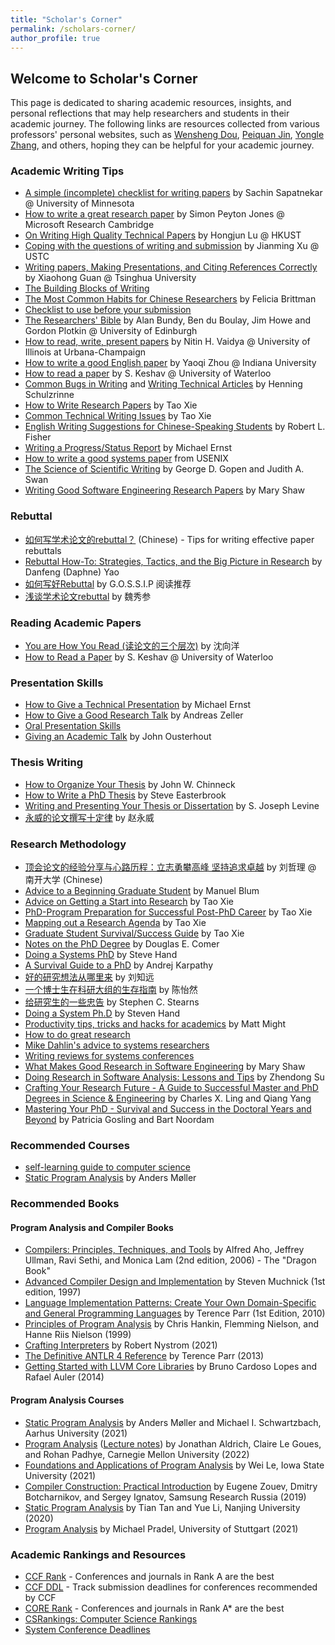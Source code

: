 ```yaml
---
title: "Scholar's Corner"
permalink: /scholars-corner/
author_profile: true
---
```


## Welcome to Scholar's Corner
This page is dedicated to sharing academic resources, insights, and personal reflections that may help researchers and students in their academic journey. The following links are resources collected from various professors' personal websites, such as [Wensheng Dou](https://wsdou.github.io/advice.html), [Peiquan Jin](https://kdelab.ustc.edu.cn/~jpq/links.html), [Yongle Zhang](https://yonglezh-purdue.github.io/links/), and others, hoping they can be helpful for your academic journey.


### Academic Writing Tips

- [A simple (incomplete) checklist for writing papers](http://www.ece.umn.edu/users/sachin/misc/writing.html) by Sachin Sapatnekar @ University of Minnesota
- [How to write a great research paper](https://kdelab.ustc.edu.cn/~jpq/writing/how%20to%20write%20a%20great%20research%20paper-by%20Simon%20Peyton%20Jones.ppt) by Simon Peyton Jones @ Microsoft Research Cambridge
- [On Writing High Quality Technical Papers](https://kdelab.ustc.edu.cn/~jpq/writing/HongjunLu.ppt) by Hongjun Lu @ HKUST
- [Coping with the questions of writing and submission](https://kdelab.ustc.edu.cn/~jpq/JianmingXu.pdf) by Jianming Xu @ USTC
- [Writing papers, Making Presentations, and Citing References Correctly](https://kdelab.ustc.edu.cn/~jpq/writing/write%20English.pdf) by Xiaohong Guan @ Tsinghua University
- [The Building Blocks of Writing](https://kdelab.ustc.edu.cn/~jpq/writing/Word%20Choice.ppt)
- [The Most Common Habits for Chinese Researchers](https://kdelab.ustc.edu.cn/~jpq/writing/The%20Most%20Common%20Habits.pdf) by Felicia Brittman
- [Checklist to use before your submission](https://kdelab.ustc.edu.cn/~jpq/writing/checklist.pdf)
- [The Researchers' Bible](https://kdelab.ustc.edu.cn/~jpq/writing/The%20Researchers%20Bible.pdf) by Alan Bundy, Ben du Boulay, Jim Howe and Gordon Plotkin @ University of Edinburgh
- [How to read, write, present papers](https://kdelab.ustc.edu.cn/~jpq/writing/How%20to%20read%20write%20and%20present%20paper.%20by%20Nitin%20H.%20Vaidya%20UIUC.ppt) by Nitin H. Vaidya @ University of Illinois at Urbana-Champaign
- [How to write a good English paper](https://kdelab.ustc.edu.cn/~jpq/writing/yaoqi.pdf) by Yaoqi Zhou @ Indiana University
- [How to read a paper](https://kdelab.ustc.edu.cn/~jpq/writing/How%20to%20read%20a%20paper.pdf) by S. Keshav @ University of Waterloo
- [Common Bugs in Writing](http://www.cs.columbia.edu/~hgs/etc/writing-bugs.html) and [Writing Technical Articles](http://www.cs.columbia.edu/~hgs/etc/writing-style.html) by Henning Schulzrinne
- [How to Write Research Papers](http://taoxie.cs.illinois.edu/publications/writepapers.pdf) by Tao Xie
- [Common Technical Writing Issues](http://taoxie.cs.illinois.edu/publications/writeissues.pdf) by Tao Xie
- [English Writing Suggestions for Chinese-Speaking Students](http://bethune.yorku.ca/files/2012/10/WritingForChinese2012.pdf) by Robert L. Fisher
- [Writing a Progress/Status Report](https://homes.cs.washington.edu/~mernst/advice/progress-report.html) by Michael Ernst
- [How to write a good systems paper](https://www.usenix.org/legacy/event/samples/submit/advice.html) from USENIX
- [The Science of Scientific Writing](https://www.usenix.org/sites/default/files/gopen_and_swan_science_of_scientific_writing.pdf) by George D. Gopen and Judith A. Swan
- [Writing Good Software Engineering Research Papers](http://www-2.cs.cmu.edu/~Compose/shaw-icse03.pdf) by Mary Shaw

### Rebuttal
- [如何写学术论文的rebuttal？](https://mp.weixin.qq.com/s/8apGESDEEv3nPeOA3KvhQQ) (Chinese) - Tips for writing effective paper rebuttals
- [Rebuttal How-To: Strategies, Tactics, and the Big Picture in Research](https://cacm.acm.org/opinion/rebuttal-how-to-strategies-tactics-and-the-big-picture-in-research/)  by Danfeng (Daphne) Yao
- [如何写好Rebuttal](https://mp.weixin.qq.com/s/a7Y6wQVVrZxp3KowH-CRzw) by G.O.S.S.I.P 阅读推荐
- [浅谈学术论文rebuttal](https://mp.weixin.qq.com/s/gfvihSRMlFM5tIqJbJSiZw) by 魏秀参

### Reading Academic Papers
- [You are How You Read (读论文的三个层次)](https://wsdou.github.io/advice/how%20to%20read-shum.pdf) by 沈向洋
- [How to Read a Paper](http://svr-sk818-web.cl.cam.ac.uk/keshav/papers/07/paper-reading.pdf) by S. Keshav @ University of Waterloo

### Presentation Skills
- [How to Give a Technical Presentation](https://homes.cs.washington.edu/~mernst/advice/giving-talk.html) by Michael Ernst
- [How to Give a Good Research Talk](https://www.st.cs.uni-saarland.de/zeller/GoodTalk.pdf) by Andreas Zeller
- [Oral Presentation Skills](http://taoxie.cs.illinois.edu/publications/oral_presentation_skills.pdf)
- [Giving an Academic Talk](https://people.eecs.berkeley.edu/~jrs/speaking.html) by John Ousterhout

### Thesis Writing
- [How to Organize Your Thesis](http://www.sce.carleton.ca/faculty/chinneck/thesis.html) by John W. Chinneck
- [How to Write a PhD Thesis](http://www.cs.toronto.edu/~sme/presentations/thesiswriting.pdf) by Steve Easterbrook
- [Writing and Presenting Your Thesis or Dissertation](http://www.learnerassociates.net/dissthes/) by S. Joseph Levine
- [永威的论文撰写十定律](https://yongwei.site/zh/yongweis-ten-rules-of-paper-writing/) by 赵永威
 
### Research Methodology
- [顶会论文的经验分享与心路历程：立志勇攀高峰 坚持追求卓越](https://mp.weixin.qq.com/s/J0atxc05c3xFd_bXxejQpQ) by 刘哲理 @ 南开大学 (Chinese)
- [Advice to a Beginning Graduate Student](http://www.cs.cmu.edu/~mblum/research/pdf/grad.html) by Manuel Blum
- [Advice on Getting a Start into Research](http://taoxie.cs.illinois.edu/adviceonresearch.html) by Tao Xie
- [PhD-Program Preparation for Successful Post-PhD Career](http://taoxie.cs.illinois.edu/advice/preparecareer.pdf) by Tao Xie
- [Mapping out a Research Agenda](http://taoxie.cs.illinois.edu/publications/researchagenda.pdf) by Tao Xie
- [Graduate Student Survival/Success Guide](http://taoxie.cs.illinois.edu/advice/gradstudentsurvival.pdf) by Tao Xie
- [Notes on the PhD Degree](https://www.cs.purdue.edu/homes/dec/essay.phd.html) by Douglas E. Comer
- [Doing a Systems PhD](https://wsdou.github.io/advice/doing%20a%20systems%20phd.pdf) by Steve Hand
- [A Survival Guide to a PhD](http://karpathy.github.io/2016/09/07/phd/) by Andrej Karpathy
- [好的研究想法从哪里来](https://zhuanlan.zhihu.com/p/93765082) by 刘知远
- [一个博士生在科研大组的生存指南](https://wsdou.github.io/advice/phd%20survival-chen.pdf) by 陈怡然
- [给研究生的一些忠告](https://wsdou.github.io/advice/modest%20advice.pdf) by Stephen C. Stearns
- [Doing a System Ph.D](https://www.cl.cam.ac.uk/research/srg/netos/eurosys11dw/keynote/StevenHand.pdf) by Steven Hand
- [Productivity tips, tricks and hacks for academics](https://matt.might.net/articles/productivity-tips-hints-hacks-tricks-for-grad-students-academics/) by Matt Might
- [How to do great research](https://greatresearch.org/blog/)
- [Mike Dahlin's advice to systems researchers](https://www.cs.utexas.edu/~dahlin/advice.html)
- [Writing reviews for systems conferences](https://people.inf.ethz.ch/troscoe/pubs/review-writing.pdf)
- [What Makes Good Research in Software Engineering](http://www-2.cs.cmu.edu/~Compose/ftp/shaw-fin-etaps.pdf) by Mary Shaw
- [Doing Research in Software Analysis: Lessons and Tips](https://wsdou.github.io/advice/research%20tips-su.pdf) by Zhendong Su
- [Crafting Your Research Future - A Guide to Successful Master and PhD Degrees in Science & Engineering](http://ieeexplore.ieee.org/xpl/articleDetails.jsp?tp=&arnumber=6813064&) by Charles X. Ling and Qiang Yang
- [Mastering Your PhD - Survival and Success in the Doctoral Years and Beyond](http://www.springer.com/us/book/9783642158469) by Patricia Gosling and Bart Noordam

### Recommended Courses 
- [self-learning guide to computer science](https://csdiy.wiki/en/)
- [Static Program Analysis](https://cs.au.dk/~amoeller/spa/) by Anders Møller
 
### Recommended Books
#### Program Analysis and Compiler Books
- [Compilers: Principles, Techniques, and Tools](https://www.amazon.com/Compilers-Principles-Techniques-Tools-2nd/dp/0321486811) by Alfred Aho, Jeffrey Ullman, Ravi Sethi, and Monica Lam (2nd edition, 2006) - The "Dragon Book"
- [Advanced Compiler Design and Implementation](https://www.amazon.com/Advanced-Compiler-Design-Implementation-Muchnick/dp/1558603204) by Steven Muchnick (1st edition, 1997)
- [Language Implementation Patterns: Create Your Own Domain-Specific and General Programming Languages](https://www.amazon.com/Language-Implementation-Patterns-Domain-Specific-Programming/dp/193435645X) by Terence Parr (1st Edition, 2010)
- [Principles of Program Analysis](https://www.amazon.com/Principles-Program-Analysis-Flemming-Nielson/dp/3540654100) by Chris Hankin, Flemming Nielson, and Hanne Riis Nielson (1999)
- [Crafting Interpreters](https://www.amazon.com/Crafting-Interpreters-Robert-Nystrom/dp/0990582930) by Robert Nystrom (2021)
- [The Definitive ANTLR 4 Reference](https://pragprog.com/titles/tpantlr2/the-definitive-antlr-4-reference/) by Terence Parr (2013)
- [Getting Started with LLVM Core Libraries](https://www.amazon.com/Getting-Started-LLVM-Core-Libraries/dp/1782166920) by Bruno Cardoso Lopes and Rafael Auler (2014)

#### Program Analysis Courses
- [Static Program Analysis](https://cs.au.dk/~amoeller/spa/) by Anders Møller and Michael I. Schwartzbach, Aarhus University (2021)
- [Program Analysis](https://cmu-program-analysis.github.io/2022/index.html) ([Lecture notes](https://github.com/CMU-program-analysis/CMU-program-analysis.github.io/blob/master/2022/resources/program-analysis.pdf)) by Jonathan Aldrich, Claire Le Goues, and Rohan Padhye, Carnegie Mellon University (2022)
- [Foundations and Applications of Program Analysis](https://github.com/wei-le/programanalysiscourse) by Wei Le, Iowa State University (2021)
- [Compiler Construction: Practical Introduction](https://github.com/andrewt0301/CrashCourse/tree/master/Samsung%20Compiler%20BootCamp/Slides) by Eugene Zouev, Dmitry Botcharnikov, and Sergey Ignatov, Samsung Research Russia (2019)
- [Static Program Analysis](https://tai-e.pascal-lab.net/lectures.html) by Tian Tan and Yue Li, Nanjing University (2020)
- [Program Analysis](https://software-lab.org/teaching/winter2021/pa/) by Michael Pradel, University of Stuttgart (2021)


### Academic Rankings and Resources
- [CCF Rank](https://www.ccf.org.cn/Academic_Evaluation/By_category/) - Conferences and journals in Rank A are the best
- [CCF DDL](https://ccfddl.com/) - Track submission deadlines for conferences recommended by CCF
- [CORE Rank](http://www.core.edu.au/conference-portal) - Conferences and journals in Rank A* are the best
- [CSRankings: Computer Science Rankings](http://csrankings.org/)
- [System Conference Deadlines](http://www.cs.technion.ac.il/~dan/index_sysvenues_deadline.html)
